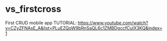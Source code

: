 # vs_firstcross
First CRUD mobile app 
TUTORIAL:
https://www.youtube.com/watch?v=CZyZFNAsE_A&list=PLuEZQoW9bRnSaQL6c1ZMBDgccfCuIX3KQ&index=1

